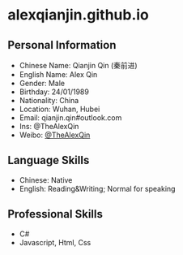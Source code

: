 # alexqianjin.github.io

## Personal Information
- Chinese Name: Qianjin Qin (秦前进)
- English Name: Alex Qin 
- Gender: Male
- Birthday: 24/01/1989
- Nationality: China
- Location: Wuhan, Hubei
- Email: qianjin.qin#outlook.com
- Ins: @TheAlexQin
- Weibo: [@TheAlexQin](https://weibo.com/qinqianjin)

## Language Skills
- Chinese: Native
- English: Reading&Writing; Normal for speaking

## Professional Skills
- C#
- Javascript, Html, Css